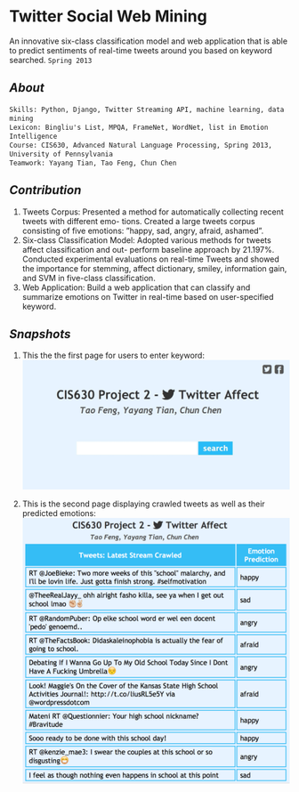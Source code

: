 Twitter Social Web Mining
=========================

An innovative six-class classification model and web application that is able to predict sentiments of real-time tweets
around you based on keyword searched.
`Spring 2013`

## _About_
    
    Skills: Python, Django, Twitter Streaming API, machine learning, data mining
    Lexicon: Bingliu's List, MPQA, FrameNet, WordNet, list in Emotion Intelligence
    Course: CIS630, Advanced Natural Language Processing, Spring 2013, University of Pennsylvania
    Teamwork: Yayang Tian, Tao Feng, Chun Chen

## _Contribution_
1. Tweets Corpus: Presented a method for automatically collecting recent tweets with different emo- tions. Created a large tweets corpus consisting of five emotions: ”happy, sad, angry, afraid, ashamed”.
2. Six-class Classification Model: Adopted various methods for tweets affect classification and out- perform baseline approach by 21.197%. Conducted experimental evaluations on real-time Tweets and showed the importance for stemming, affect dictionary, smiley, information gain, and SVM in five-class classification.
3. Web Application: Build a web application that can classify and summarize emotions on Twitter in real-time based on user-specified keyword.

## _Snapshots_
1. This the the first page for users to enter keyword:
![first](snapshots/first.jpeg)

2. This is the second page displaying crawled tweets as well as their predicted emotions:
![second](snapshots/second.png)

    
